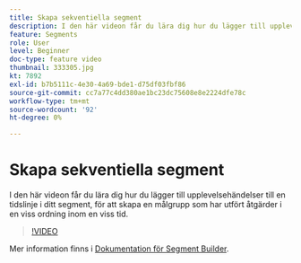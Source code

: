 ```yaml
---
title: Skapa sekventiella segment
description: I den här videon får du lära dig hur du lägger till upplevelsehändelser till en tidslinje i ditt segment, för att skapa en målgrupp som har utfört åtgärder i en viss ordning inom en viss tid.
feature: Segments
role: User
level: Beginner
doc-type: feature video
thumbnail: 333305.jpg
kt: 7892
exl-id: b7b5111c-4e30-4a69-bde1-d75df03fbf86
source-git-commit: cc7a77c4dd380ae1bc23dc75608e8e2224dfe78c
workflow-type: tm+mt
source-wordcount: '92'
ht-degree: 0%

---
```


# Skapa sekventiella segment

I den här videon får du lära dig hur du lägger till upplevelsehändelser till en tidslinje i ditt segment, för att skapa en målgrupp som har utfört åtgärder i en viss ordning inom en viss tid.

>[!VIDEO](https://video.tv.adobe.com/v/333305/?quality=12&learn=on)

Mer information finns i [Dokumentation för Segment Builder](https://experienceleague.adobe.com/docs/experience-platform/segmentation/ui/segment-builder.html).